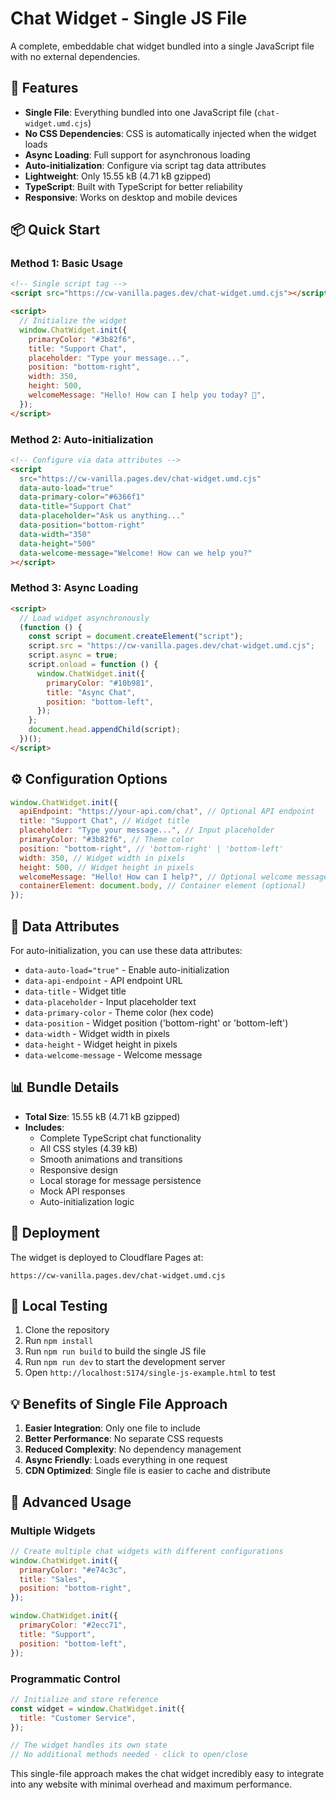 # Chat Widget - Single JS File

A complete, embeddable chat widget bundled into a single JavaScript file with no external dependencies.

## 🎯 Features

- **Single File**: Everything bundled into one JavaScript file (`chat-widget.umd.cjs`)
- **No CSS Dependencies**: CSS is automatically injected when the widget loads
- **Async Loading**: Full support for asynchronous loading
- **Auto-initialization**: Configure via script tag data attributes
- **Lightweight**: Only 15.55 kB (4.71 kB gzipped)
- **TypeScript**: Built with TypeScript for better reliability
- **Responsive**: Works on desktop and mobile devices

## 📦 Quick Start

### Method 1: Basic Usage

```html
<!-- Single script tag -->
<script src="https://cw-vanilla.pages.dev/chat-widget.umd.cjs"></script>

<script>
  // Initialize the widget
  window.ChatWidget.init({
    primaryColor: "#3b82f6",
    title: "Support Chat",
    placeholder: "Type your message...",
    position: "bottom-right",
    width: 350,
    height: 500,
    welcomeMessage: "Hello! How can I help you today? 👋",
  });
</script>
```

### Method 2: Auto-initialization

```html
<!-- Configure via data attributes -->
<script
  src="https://cw-vanilla.pages.dev/chat-widget.umd.cjs"
  data-auto-load="true"
  data-primary-color="#6366f1"
  data-title="Support Chat"
  data-placeholder="Ask us anything..."
  data-position="bottom-right"
  data-width="350"
  data-height="500"
  data-welcome-message="Welcome! How can we help you?"
></script>
```

### Method 3: Async Loading

```html
<script>
  // Load widget asynchronously
  (function () {
    const script = document.createElement("script");
    script.src = "https://cw-vanilla.pages.dev/chat-widget.umd.cjs";
    script.async = true;
    script.onload = function () {
      window.ChatWidget.init({
        primaryColor: "#10b981",
        title: "Async Chat",
        position: "bottom-left",
      });
    };
    document.head.appendChild(script);
  })();
</script>
```

## ⚙️ Configuration Options

```javascript
window.ChatWidget.init({
  apiEndpoint: "https://your-api.com/chat", // Optional API endpoint
  title: "Support Chat", // Widget title
  placeholder: "Type your message...", // Input placeholder
  primaryColor: "#3b82f6", // Theme color
  position: "bottom-right", // 'bottom-right' | 'bottom-left'
  width: 350, // Widget width in pixels
  height: 500, // Widget height in pixels
  welcomeMessage: "Hello! How can I help?", // Optional welcome message
  containerElement: document.body, // Container element (optional)
});
```

## 🔧 Data Attributes

For auto-initialization, you can use these data attributes:

- `data-auto-load="true"` - Enable auto-initialization
- `data-api-endpoint` - API endpoint URL
- `data-title` - Widget title
- `data-placeholder` - Input placeholder text
- `data-primary-color` - Theme color (hex code)
- `data-position` - Widget position ('bottom-right' or 'bottom-left')
- `data-width` - Widget width in pixels
- `data-height` - Widget height in pixels
- `data-welcome-message` - Welcome message

## 📊 Bundle Details

- **Total Size**: 15.55 kB (4.71 kB gzipped)
- **Includes**:
  - Complete TypeScript chat functionality
  - All CSS styles (4.39 kB)
  - Smooth animations and transitions
  - Responsive design
  - Local storage for message persistence
  - Mock API responses
  - Auto-initialization logic

## 🚀 Deployment

The widget is deployed to Cloudflare Pages at:

```
https://cw-vanilla.pages.dev/chat-widget.umd.cjs
```

## 🧪 Local Testing

1. Clone the repository
2. Run `npm install`
3. Run `npm run build` to build the single JS file
4. Run `npm run dev` to start the development server
5. Open `http://localhost:5174/single-js-example.html` to test

## 💡 Benefits of Single File Approach

1. **Easier Integration**: Only one file to include
2. **Better Performance**: No separate CSS requests
3. **Reduced Complexity**: No dependency management
4. **Async Friendly**: Loads everything in one request
5. **CDN Optimized**: Single file is easier to cache and distribute

## 🌟 Advanced Usage

### Multiple Widgets

```javascript
// Create multiple chat widgets with different configurations
window.ChatWidget.init({
  primaryColor: "#e74c3c",
  title: "Sales",
  position: "bottom-right",
});

window.ChatWidget.init({
  primaryColor: "#2ecc71",
  title: "Support",
  position: "bottom-left",
});
```

### Programmatic Control

```javascript
// Initialize and store reference
const widget = window.ChatWidget.init({
  title: "Customer Service",
});

// The widget handles its own state
// No additional methods needed - click to open/close
```

This single-file approach makes the chat widget incredibly easy to integrate into any website with minimal overhead and maximum performance.
